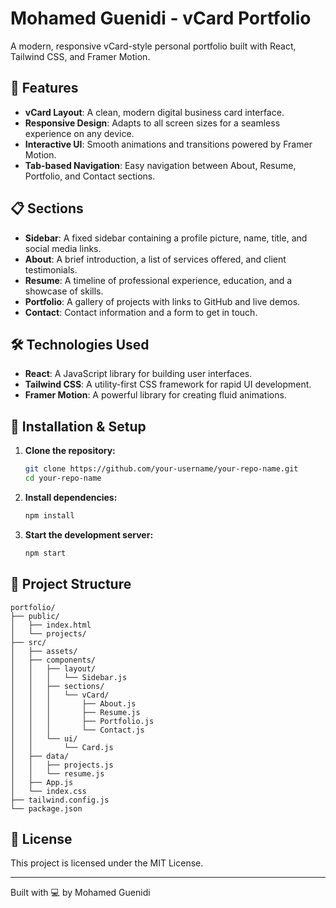 # Mohamed Guenidi - vCard Portfolio

A modern, responsive vCard-style personal portfolio built with React, Tailwind CSS, and Framer Motion.

## 🚀 Features

- **vCard Layout**: A clean, modern digital business card interface.
- **Responsive Design**: Adapts to all screen sizes for a seamless experience on any device.
- **Interactive UI**: Smooth animations and transitions powered by Framer Motion.
- **Tab-based Navigation**: Easy navigation between About, Resume, Portfolio, and Contact sections.

## 📋 Sections

- **Sidebar**: A fixed sidebar containing a profile picture, name, title, and social media links.
- **About**: A brief introduction, a list of services offered, and client testimonials.
- **Resume**: A timeline of professional experience, education, and a showcase of skills.
- **Portfolio**: A gallery of projects with links to GitHub and live demos.
- **Contact**: Contact information and a form to get in touch.

## 🛠️ Technologies Used

- **React**: A JavaScript library for building user interfaces.
- **Tailwind CSS**: A utility-first CSS framework for rapid UI development.
- **Framer Motion**: A powerful library for creating fluid animations.

## 🔧 Installation & Setup

1.  **Clone the repository:**
    ```bash
    git clone https://github.com/your-username/your-repo-name.git
    cd your-repo-name
    ```

2.  **Install dependencies:**
    ```bash
    npm install
    ```

3.  **Start the development server:**
    ```bash
    npm start
    ```

## 📁 Project Structure

```
portfolio/
├── public/
│   ├── index.html
│   └── projects/
├── src/
│   ├── assets/
│   ├── components/
│   │   ├── layout/
│   │   │   └── Sidebar.js
│   │   ├── sections/
│   │   │   └── vCard/
│   │   │       ├── About.js
│   │   │       ├── Resume.js
│   │   │       ├── Portfolio.js
│   │   │       └── Contact.js
│   │   └── ui/
│   │       └── Card.js
│   ├── data/
│   │   ├── projects.js
│   │   └── resume.js
│   ├── App.js
│   └── index.css
├── tailwind.config.js
└── package.json
```

## 📄 License

This project is licensed under the MIT License.

---

Built with 💻 by Mohamed Guenidi
